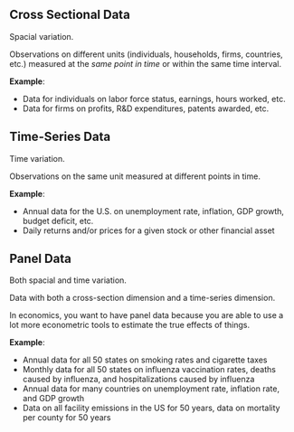 ## Cross Sectional Data

Spacial variation.

Observations on different units (individuals, households, firms, countries, etc.) measured at the *same point in time* or within the same time interval.

**Example**:
- Data for individuals on labor force status, earnings, hours worked, etc.
- Data for firms on profits, R&D expenditures, patents awarded, etc.

## Time-Series Data

Time variation.

Observations on the same unit measured at different points in time.

**Example**:
- Annual data for the U.S. on unemployment rate, inflation, GDP growth, budget deficit, etc.
- Daily returns and/or prices for a given stock or other financial asset

## Panel Data

Both spacial and time variation.

Data with both a cross-section dimension and a time-series dimension.

In economics, you want to have panel data because you are able to use a lot more econometric tools to estimate the true effects of things.

**Example**:
- Annual data for all 50 states on smoking rates and cigarette taxes
- Monthly data for all 50 states on influenza vaccination rates, deaths caused by influenza, and hospitalizations caused by influenza
- Annual data for many countries on unemployment rate, inflation rate, and GDP growth
- Data on all facility emissions in the US for 50 years, data on mortality per county for 50 years